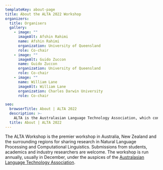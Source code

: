 ```yaml
---
templateKey: about-page
title: About the ALTA 2022 Workshop
organizers:
  title: Organisers
  gallery:
    - image: ""
      imageAlt: Afshin Rahimi
      name: Afshin Rahimi
      organization: University of Queensland
      role: Co-chair
    - image: ""
      imageAlt: Guido Zuccon
      name: Guido Zuccon
      organization: University of Queensland
      role: Co-chair
    - image: ""
      name: William Lane
      imageAlt: William Lane
      organization: Charles Darwin University
      role: Co-chair

seo:
  browserTitle: About | ALTA 2022
  description: >-
    ALTA is the Australasian Language Technology Association, which connects NLP researchers around Australia and New Zealand. One of the primary purposes of ALTA is organising the ALTA Workshop – the premier workshop in Australasia for sharing research in Natural Language Processing and Computational Linguistics. Submissions from students, academics and industry researchers are welcome.
  title: About | ALTA 2022
---
```

The ALTA Workshop is the premier workshop in Australia, New Zealand and the surrounding regions for sharing research in Natural Language Processing and Computational Linguistics. Submissions from students, academics and industry researchers are welcome. The workshop is run annually, usually in December, under the auspices of the [Australasian Language Technology Association](https://www.alta.asn.au).

<!-- The workshop of ALTA 2021 is likely to be held in-person with a virtual option, from the 14th to the 15th of December 2021, Australia while ALTA 2021 proceedings will be published in December 2021. The [call for papers](/call-for-papers) is now available. -->
